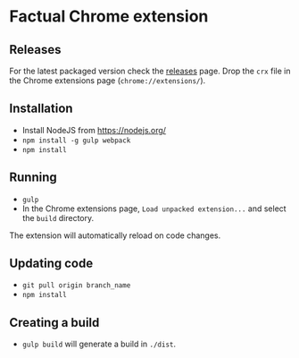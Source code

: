# Factual Chrome extension

## Releases
For the latest packaged version check the [releases](https://github.com/TransparenCEE/factchecker-plugin-chrome/releases) page. Drop the `crx` file in the Chrome extensions page (`chrome://extensions/`).

## Installation

* Install NodeJS from https://nodejs.org/
* ```npm install -g gulp webpack```
* ```npm install```

## Running

* ```gulp```
* In the Chrome extensions page, ```Load unpacked extension...``` and select the ```build``` directory.

The extension will automatically reload on code changes.

## Updating code

* ```git pull origin branch_name```
* ```npm install```

## Creating a build

* ```gulp build``` will generate a build in ```./dist```.
